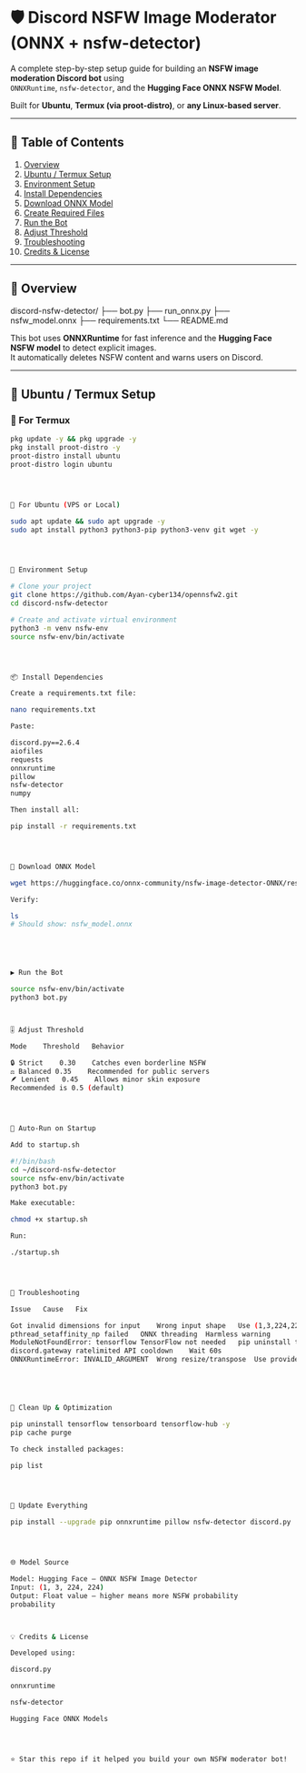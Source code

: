 # 🛡️ Discord NSFW Image Moderator (ONNX + nsfw-detector)

A complete step-by-step setup guide for building an **NSFW image moderation Discord bot** using  
`ONNXRuntime`, `nsfw-detector`, and the **Hugging Face ONNX NSFW Model**.

Built for **Ubuntu**, **Termux (via proot-distro)**, or **any Linux-based server**.

---

## 📖 Table of Contents

1. [Overview](#-overview)
2. [Ubuntu / Termux Setup](#-ubuntu--termux-setup)
3. [Environment Setup](#-environment-setup)
4. [Install Dependencies](#-install-dependencies)
5. [Download ONNX Model](#-download-onnx-model)
6. [Create Required Files](#-create-required-files)
7. [Run the Bot](#-run-the-bot)
8. [Adjust Threshold](#-adjust-threshold)
9. [Troubleshooting](#-troubleshooting)
10. [Credits & License](#-credits--license)

---

## 🧭 Overview

discord-nsfw-detector/ ├── bot.py ├── run_onnx.py ├── nsfw_model.onnx ├── requirements.txt └── README.md

This bot uses **ONNXRuntime** for fast inference and the **Hugging Face NSFW model** to detect explicit images.  
It automatically deletes NSFW content and warns users on Discord.

---

## 🐧 Ubuntu / Termux Setup

### 🔹 For Termux
```bash
pkg update -y && pkg upgrade -y
pkg install proot-distro -y
proot-distro install ubuntu
proot-distro login ubuntu




🔹 For Ubuntu (VPS or Local)

sudo apt update && sudo apt upgrade -y
sudo apt install python3 python3-pip python3-venv git wget -y




🧱 Environment Setup

# Clone your project
git clone https://github.com/Ayan-cyber134/opennsfw2.git
cd discord-nsfw-detector

# Create and activate virtual environment
python3 -m venv nsfw-env
source nsfw-env/bin/activate




📦 Install Dependencies

Create a requirements.txt file:

nano requirements.txt

Paste:

discord.py==2.6.4
aiofiles
requests
onnxruntime
pillow
nsfw-detector
numpy

Then install all:

pip install -r requirements.txt




🤖 Download ONNX Model

wget https://huggingface.co/onnx-community/nsfw-image-detector-ONNX/resolve/main/onnx/model.onnx -O nsfw_model.onnx

Verify:

ls
# Should show: nsfw_model.onnx





▶️ Run the Bot

source nsfw-env/bin/activate
python3 bot.py



🎚️ Adjust Threshold

Mode	Threshold	Behavior

🔒 Strict	0.30	Catches even borderline NSFW
⚖️ Balanced	0.35	Recommended for public servers
🪶 Lenient	0.45	Allows minor skin exposure
Recommended is 0.5 (default)




🔄 Auto-Run on Startup

Add to startup.sh

#!/bin/bash
cd ~/discord-nsfw-detector
source nsfw-env/bin/activate
python3 bot.py

Make executable:

chmod +x startup.sh

Run:

./startup.sh




🩻 Troubleshooting

Issue	Cause	Fix

Got invalid dimensions for input	Wrong input shape	Use (1,3,224,224) as in script
pthread_setaffinity_np failed	ONNX threading	Harmless warning
ModuleNotFoundError: tensorflow	TensorFlow not needed	pip uninstall tensorflow -y
discord.gateway ratelimited	API cooldown	Wait 60s
ONNXRuntimeError: INVALID_ARGUMENT	Wrong resize/transpose	Use provided run_onnx.py





🧹 Clean Up & Optimization

pip uninstall tensorflow tensorboard tensorflow-hub -y
pip cache purge

To check installed packages:

pip list




🔁 Update Everything

pip install --upgrade pip onnxruntime pillow nsfw-detector discord.py




🌐 Model Source

Model: Hugging Face – ONNX NSFW Image Detector
Input: (1, 3, 224, 224)
Output: Float value — higher means more NSFW probability
probability



💡 Credits & License

Developed using:

discord.py

onnxruntime

nsfw-detector

Hugging Face ONNX Models




⭐ Star this repo if it helped you build your own NSFW moderator bot!
